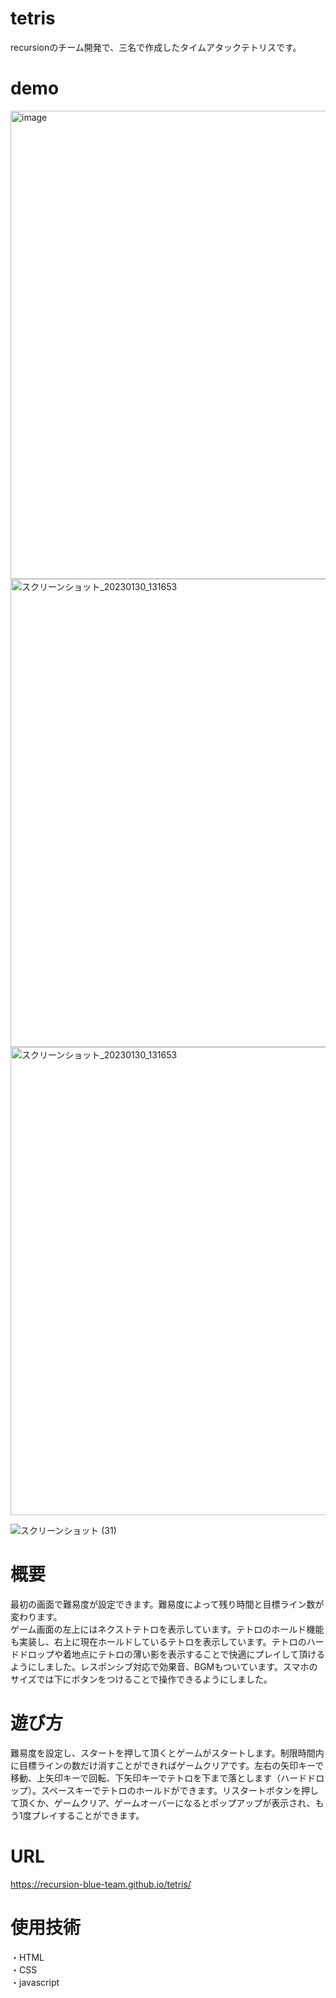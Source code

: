# tetris
recursionのチーム開発で、三名で作成したタイムアタックテトリスです。

# demo
<img width="749" alt="image" src="https://github.com/teamdev-Cteam/tetris/assets/166124956/6b8d3c8b-1bdc-48fb-b9a8-f0bcb222f2a1">
<img width="749" alt="スクリーンショット_20230130_131653" src="https://github.com/teamdev-Cteam/tetris/assets/166124956/fcd74ced-7ab5-4238-966d-6330975e9dab">
<img width="749" alt="スクリーンショット_20230130_131653" src="https://github.com/teamdev-Cteam/tetris/assets/166124956/d083d197-c4e4-4abd-8039-1efff58b79b7">


![スクリーンショット (31)](https://github.com/teamdev-Cteam/tetris/assets/166124956/31ef78a5-1ffd-48f6-90aa-eb03db2edc85)


# 概要
 最初の画面で難易度が設定できます。難易度によって残り時間と目標ライン数が変わります。  
 ゲーム画面の左上にはネクストテトロを表示しています。テトロのホールド機能も実装し、右上に現在ホールドしているテトロを表示しています。テトロのハードドロップや着地点にテトロの薄い影を表示することで快適にプレイして頂けるようにしました。レスポンシブ対応で効果音、BGMもついています。スマホのサイズでは下にボタンをつけることで操作できるようにしました。

# 遊び方
難易度を設定し、スタートを押して頂くとゲームがスタートします。制限時間内に目標ラインの数だけ消すことができればゲームクリアです。左右の矢印キーで移動、上矢印キーで回転、下矢印キーでテトロを下まで落とします（ハードドロップ）。スペースキーでテトロのホールドができます。リスタートボタンを押して頂くか、ゲームクリア、ゲームオーバーになるとポップアップが表示され、もう1度プレイすることができます。

# URL
https://recursion-blue-team.github.io/tetris/

# 使用技術
・HTML  
・CSS  
・javascript  
